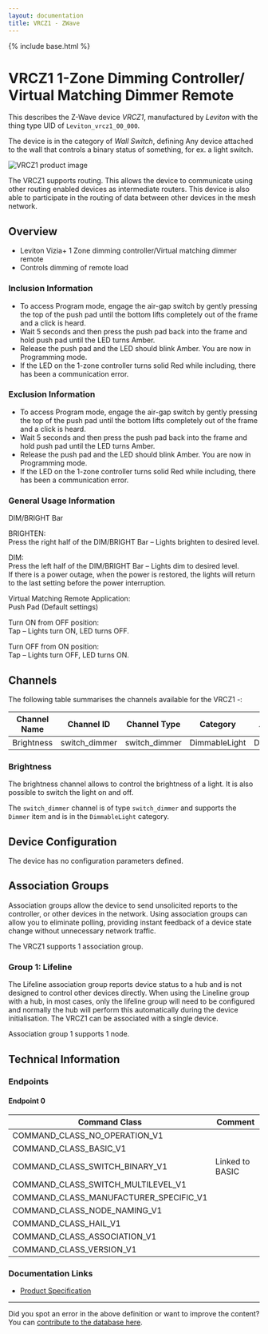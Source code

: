 ```yaml
---
layout: documentation
title: VRCZ1 - ZWave
---
```


{% include base.html %}

# VRCZ1 1-Zone Dimming Controller/ Virtual Matching Dimmer Remote
This describes the Z-Wave device *VRCZ1*, manufactured by *Leviton* with the thing type UID of ```Leviton_vrcz1_00_000```.

The device is in the category of *Wall Switch*, defining Any device attached to the wall that controls a binary status of something, for ex. a light switch.

![VRCZ1 product image](https://opensmarthouse.org/assets/zwave/attachments/1208/VRCZ1.png)


The VRCZ1 supports routing. This allows the device to communicate using other routing enabled devices as intermediate routers.  This device is also able to participate in the routing of data between other devices in the mesh network.

## Overview

  * Leviton Vizia+ 1 Zone dimming controller/Virtual matching dimmer remote
  * Controls dimming of remote load

### Inclusion Information

  * To access Program mode, engage the air-gap switch by gently pressing the top of the push pad until the bottom lifts completely out of the frame and a click is heard.
  * Wait 5 seconds and then press the push pad back into the frame and hold push pad until the LED turns Amber.
  * Release the push pad and the LED should blink Amber. You are now in Programming mode.
  * If the LED on the 1-zone controller turns solid Red while including, there has been a communication error.

### Exclusion Information

  * To access Program mode, engage the air-gap switch by gently pressing the top of the push pad until the bottom lifts completely out of the frame and a click is heard.
  * Wait 5 seconds and then press the push pad back into the frame and hold push pad until the LED turns Amber.
  * Release the push pad and the LED should blink Amber. You are now in Programming mode.
  * If the LED on the 1-zone controller turns solid Red while including, there has been a communication error.

### General Usage Information

DIM/BRIGHT Bar  
  
BRIGHTEN:  
Press the right half of the DIM/BRIGHT Bar – Lights brighten to desired level.  
  
DIM:  
Press the left half of the DIM/BRIGHT Bar – Lights dim to desired level.  
If there is a power outage, when the power is restored, the lights will return to the last setting before the power interruption.  
  
Virtual Matching Remote Application:  
Push Pad (Default settings)

Turn ON from OFF position:  
Tap – Lights turn ON, LED turns OFF.

Turn OFF from ON position:  
Tap – Lights turn OFF, LED turns ON.

## Channels

The following table summarises the channels available for the VRCZ1 -:

| Channel Name | Channel ID | Channel Type | Category | Item Type |
|--------------|------------|--------------|----------|-----------|
| Brightness | switch_dimmer | switch_dimmer | DimmableLight | Dimmer | 

### Brightness
The brightness channel allows to control the brightness of a light.
            It is also possible to switch the light on and off.

The ```switch_dimmer``` channel is of type ```switch_dimmer``` and supports the ```Dimmer``` item and is in the ```DimmableLight``` category.



## Device Configuration

The device has no configuration parameters defined.

## Association Groups

Association groups allow the device to send unsolicited reports to the controller, or other devices in the network. Using association groups can allow you to eliminate polling, providing instant feedback of a device state change without unnecessary network traffic.

The VRCZ1 supports 1 association group.

### Group 1: Lifeline

The Lifeline association group reports device status to a hub and is not designed to control other devices directly. When using the Lineline group with a hub, in most cases, only the lifeline group will need to be configured and normally the hub will perform this automatically during the device initialisation.
The VRCZ1 can be associated with a single device.

Association group 1 supports 1 node.

## Technical Information

### Endpoints

#### Endpoint 0

| Command Class | Comment |
|---------------|---------|
| COMMAND_CLASS_NO_OPERATION_V1| |
| COMMAND_CLASS_BASIC_V1| |
| COMMAND_CLASS_SWITCH_BINARY_V1| Linked to BASIC|
| COMMAND_CLASS_SWITCH_MULTILEVEL_V1| |
| COMMAND_CLASS_MANUFACTURER_SPECIFIC_V1| |
| COMMAND_CLASS_NODE_NAMING_V1| |
| COMMAND_CLASS_HAIL_V1| |
| COMMAND_CLASS_ASSOCIATION_V1| |
| COMMAND_CLASS_VERSION_V1| |

### Documentation Links

* [Product Specification](https://www.opensmarthouse.org/zwavedatabase/1208/Spec-VRCZ4-VRCS4-VRCZ1-VRCS1-VRMR1.pdf)

---

Did you spot an error in the above definition or want to improve the content?
You can [contribute to the database here](https://www.opensmarthouse.org/zwavedatabase/1208).
